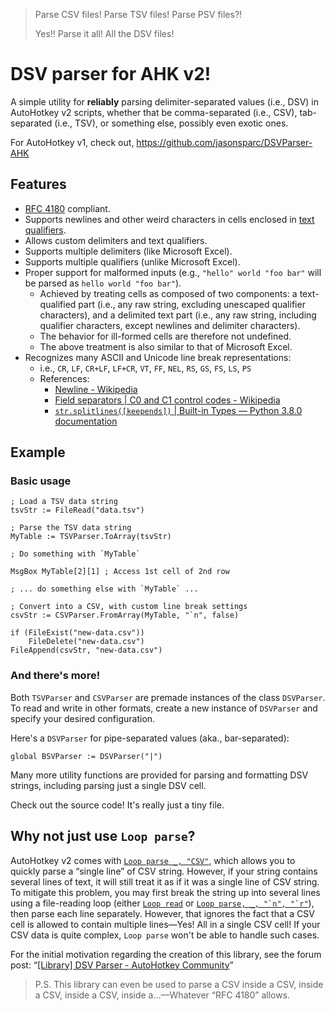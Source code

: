 > Parse CSV files! Parse TSV files! Parse PSV files?!
>
> Yes!! Parse it all! All the DSV files!

# DSV parser for AHK v2!

A simple utility for **reliably** parsing delimiter-separated values (i.e., DSV)
in AutoHotkey v2 scripts, whether that be comma-separated (i.e., CSV), tab-separated
(i.e., TSV), or something else, possibly even exotic ones.

For AutoHotkey v1, check out, <https://github.com/jasonsparc/DSVParser-AHK>

## Features

- [RFC 4180](https://tools.ietf.org/html/rfc4180) compliant.
- Supports newlines and other weird characters in cells enclosed in [text
qualifiers](https://www.quora.com/What-is-a-text-qualifier).
- Allows custom delimiters and text qualifiers.
- Supports multiple delimiters (like Microsoft Excel).
- Supports multiple qualifiers (unlike Microsoft Excel).
- Proper support for malformed inputs (e.g., `"hello" world "foo bar"` will be
parsed as `hello world "foo bar"`).
	- Achieved by treating cells as composed of two components: a
	text-qualified part (i.e., any raw string, excluding unescaped qualifier
	characters), and a delimited text part (i.e., any raw string, including
	qualifier characters, except newlines and delimiter characters).
	- The behavior for ill-formed cells are therefore not undefined.
	- The above treatment is also similar to that of Microsoft Excel.
- Recognizes many ASCII and Unicode line break representations:
	- i.e., `CR`, `LF`, `CR+LF`, `LF+CR`, `VT`, `FF`, `NEL`, `RS`, `GS`,
	`FS`, `LS`, `PS`
	- References:
		- [Newline - Wikipedia](https://en.wikipedia.org/wiki/Newline)
		- [Field separators | C0 and C1 control codes -
		Wikipedia](https://en.wikipedia.org/wiki/C0_and_C1_control_codes#Field_separators)
		- [`str.splitlines([keepends])` | Built-in Types — Python 3.8.0
		documentation](https://docs.python.org/3/library/stdtypes.html#str.splitlines)

## Example

### Basic usage

```AutoHotkey
; Load a TSV data string
tsvStr := FileRead("data.tsv")

; Parse the TSV data string
MyTable := TSVParser.ToArray(tsvStr)

; Do something with `MyTable`

MsgBox MyTable[2][1] ; Access 1st cell of 2nd row

; ... do something else with `MyTable` ...

; Convert into a CSV, with custom line break settings
csvStr := CSVParser.FromArray(MyTable, "`n", false)

if (FileExist("new-data.csv"))
	FileDelete("new-data.csv")
FileAppend(csvStr, "new-data.csv")
```

### And there's more!

Both `TSVParser` and `CSVParser` are premade instances of the class `DSVParser`.
To read and write in other formats, create a new instance of `DSVParser` and
specify your desired configuration.

Here's a `DSVParser` for pipe-separated values (aka., bar-separated):

```AutoHotkey
global BSVParser := DSVParser("|")
```

Many more utility functions are provided for parsing and formatting DSV strings,
including parsing just a single DSV cell.

Check out the source code! It's really just a tiny file.

## Why not just use `Loop parse`?

AutoHotkey v2 comes with [`Loop parse _, "CSV"`][loop-parse], which allows you
to quickly parse a “single line” of CSV string. However, if your string contains
several lines of text, it will still treat it as if it was a single line of CSV
string. To mitigate this problem, you may first break the string up into several
lines using a file-reading loop (either [`Loop read`][loop-read] or
[``Loop parse, _, "`n", "`r"``][loop-parse-ex-file]), then parse each line
separately. However, that ignores the fact that a CSV cell is allowed to contain
multiple lines—Yes! All in a single CSV cell! If your CSV data is quite complex,
`Loop parse` won't be able to handle such cases.

[loop-parse]: https://www.autohotkey.com/docs/v2/lib/LoopParse.htm
[loop-parse-ex-file]: https://www.autohotkey.com/docs/v2/lib/LoopParse.htm#ExFileRead
[loop-read]: https://www.autohotkey.com/docs/v2/lib/LoopRead.htm

For the initial motivation regarding the creation of this library, see the forum
post: “[[Library] DSV Parser - AutoHotkey Community](https://www.autohotkey.com/boards/viewtopic.php?t=70425)”

> P.S. This library can even be used to parse a CSV inside a CSV, inside a CSV,
inside a CSV, inside a…—Whatever “RFC 4180” allows.
